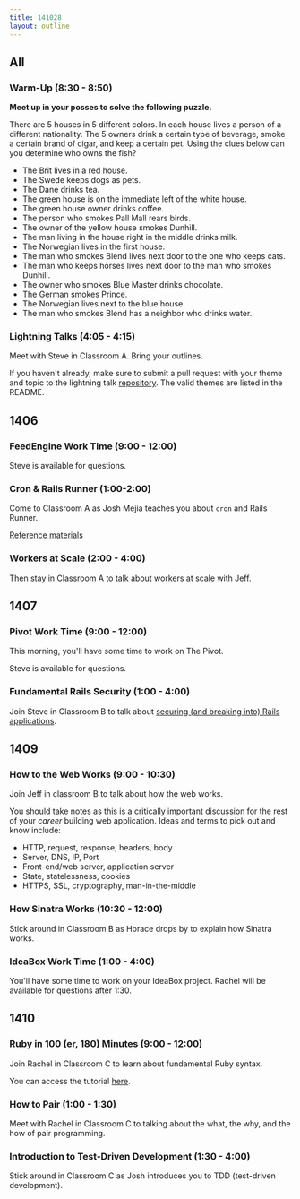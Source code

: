 ```yaml
---
title: 141028
layout: outline
---
```


## All

### Warm-Up (8:30 - 8:50)

**Meet up in your posses to solve the following puzzle.**

There are 5 houses in 5 different colors. In each house lives a person of a different nationality. The 5 owners drink a certain type of beverage, smoke a certain brand of cigar, and keep a certain pet. Using the clues below can you determine who owns the fish?

* The Brit lives in a red house.
* The Swede keeps dogs as pets.
* The Dane drinks tea.
* The green house is on the immediate left of the white house.
* The green house owner drinks coffee.
* The person who smokes Pall Mall rears birds.
* The owner of the yellow house smokes Dunhill.
* The man living in the house right in the middle drinks milk.
* The Norwegian lives in the first house.
* The man who smokes Blend lives next door to the one who keeps cats.
* The man who keeps horses lives next door to the man who smokes Dunhill.
* The owner who smokes Blue Master drinks chocolate.
* The German smokes Prince.
* The Norwegian lives next to the blue house.
* The man who smokes Blend has a neighbor who drinks water.

### Lightning Talks (4:05 - 4:15)

Meet with Steve in Classroom A. Bring your outlines.

If you haven't already, make sure to submit a pull request with your theme and topic to the lightning talk [repository](https://github.com/turingschool/lightning_talks). The valid themes are listed in the README.

## 1406

### FeedEngine Work Time (9:00 - 12:00)

Steve is available for questions.

### Cron & Rails Runner (1:00-2:00)

Come to Classroom A as Josh Mejia teaches you about `cron` and Rails Runner.

[Reference materials](https://github.com/turingschool/lesson_plans/blob/master/ruby_04-apis_and_scalability/cron_and_rails_runner.markdown)

### Workers at Scale (2:00 - 4:00)

Then stay in Classroom A to talk about workers at scale with Jeff.

## 1407

### Pivot Work Time (9:00 - 12:00)

This morning, you'll have some time to work on The Pivot.

Steve is available for questions.

### Fundamental Rails Security (1:00 - 4:00)

Join Steve in Classroom B to talk about [securing (and breaking into) Rails applications][sec].

[sec]: http://tutorials.jumpstartlab.com/topics/fundamental_security.html

## 1409

### How to the Web Works (9:00 - 10:30)

Join Jeff in classroom B to talk about how the web works.

You should take notes as this is a critically important discussion for the rest
of your *career* building web application. Ideas and terms to pick out and know
include:

* HTTP, request, response, headers, body
* Server, DNS, IP, Port
* Front-end/web server, application server
* State, statelessness, cookies
* HTTPS, SSL, cryptography, man-in-the-middle

### How Sinatra Works (10:30 - 12:00)

Stick around in Classroom B as Horace drops by to explain how Sinatra works.

### IdeaBox Work Time (1:00 - 4:00)

You'll have some time to work on your IdeaBox project. Rachel will be available for questions after 1:30.

## 1410

### Ruby in 100 (er, 180) Minutes (9:00 - 12:00)

Join Rachel in Classroom C to learn about fundamental Ruby syntax.

You can access the tutorial [here](http://tutorials.jumpstartlab.com/projects/ruby_in_100_minutes.html).

### How to Pair (1:00 - 1:30)

Meet with Rachel in Classroom C to talking about the what, the why, and the how of pair programming.

### Introduction to Test-Driven Development (1:30 - 4:00)

Stick around in Classroom C as Josh introduces you to TDD (test-driven development).

